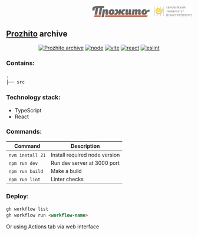 <div align="right">
  <img src="./public/logo/prozhito_logo_ru.svg" width="156">
  <span>&nbsp;</span>
  <img src="./public/logo/eusp_logo_ru.svg" width="102">
</div>

## [Prozhito](https://archive.prozhito.org) archive

<div align="center">

  [![Prozhito archive](https://github.com/prozhito/project/actions/workflows/deploy-live.yml/badge.svg)](https://archive.prozhito.org)
  [![node](https://img.shields.io/badge/node-21-blue?logo=nodedotjs)](#)
  [![vite](https://img.shields.io/badge/vite-5.1.4-blue?logo=vite)](#)
  [![react](https://img.shields.io/badge/react-18.2-blue?logo=react)](#)
  [![eslint](https://img.shields.io/badge/eslint-8.56-blue?logo=eslint)](#)

</div>

### Contains:

```markdown
.
├── src
```

### Technology stack:
- TypeScript
- React

### Commands:

| Command | Description |
| --- | --- |
| `nvm install 21` | Install required node version |
| `npm run dev` | Run dev server at 3000 port |
| `npm run build` | Make a build |
| `npm run lint` | Linter checks |

### Deploy:

```markdown
gh workflow list
gh workflow run <workflow-name>
```

Or using Actions tab via web interface
